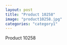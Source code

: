 ```yaml
---
layout: post
title: "Product 10258"
image: "product10258.jpg"
categories: "category1"
---
```

Product 10258
